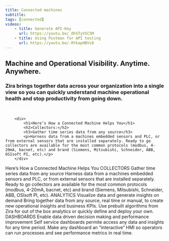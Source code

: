 ```yaml
---
title: Connected machines
subtitle: 
tags: [connected]
videos: 
    - title: Generate API-Key
      url: https://youtu.be/_OhSTyVSCSM
    - title: Using Postman for API testing
      url: https://youtu.be/-RYkapHBVs8
---
```


<div class="uk-section">
  <div class="uk-container">
    <article class="uk-article">
      <div class="uk-container uk-container-medium">
        <div class="uk-child-width-1-2@m uk-grid-match uk-text-left uk-margin-medium-center uk-grid" data-uk-grid="" style="vertical-align: middle;">
          <div class="uk-first-column">
            <div class="uk-text-left">
              <h1>
                Machine and Operational Visibility. Anytime. Anywhere.
              </h1>
              <h3 class="uk-text-lead">
                Zira brings together data across your organization into a single view so you can quickly understand machine operational health and stop productivity from going down.
              </h3>
              <a style="color:white" class="uk-button uk-button-primary uk-button-large uk-margin-medium-top" href="https://zira.us/contact">Connect now</a>
            </div>
          </div>
          <div class="uk-text-center">
          <span data-uk-icon="icon: cog; ratio: 15" class=""></span>
          </div>
         </div>
        </div>
      </article>
    </div>
</div>
    
        <div>
            <h1>Here’s How a Connected Machine Helps You</h1>
            <h2>Collectors:</h2>
            <h3>Gather time series data from any source</h3>
            <p>Harness data from a machines embedded sensors and PLC, or from external sensors that are installed separately. Ready to go collectors are available for the most common protocols (modbus, 4-20mA, bacnet, etc) and brand (Siemens, Mitsubishi, Schneider, ABB, OSIsoft PI, etc).</p>
        </div>
            

      
Here’s How a Connected Machine Helps You
COLLECTORS
Gather time series data from any source
Harness data from a machines embedded sensors and PLC, or from external sensors that are installed separately. Ready to go collectors are available for the most common protocols (modbus, 4-20mA, bacnet, etc) and brand (Siemens, Mitsubishi, Schneider, ABB, OSIsoft PI, etc).
ANALYTICS
Visualize data and generate insights on demand
Bring together data from any source, real time or manual, to create new operational insights and business KPIs. Use prebuilt algorithms from Zira for out of the box analytics or quickly define and deploy your own.
DASHBOARDS
Enable data driven decision making and performance improvement
Self service dashboards permite access any data and insights for any time period. Make any dashboard an “interactive” HMI so operators can run processes and see performance metrics in real time.
